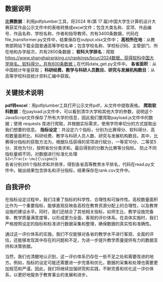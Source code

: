 ## 数据说明
**比赛数据**：利用pdfplumber工具，将2024 年(第 17 届)中国大学生计算机设计大赛获奖作品公示文件中的表格转换成excel文件；包含大类名称、奖项、作品编号、作品名称、学校名称、作者和指导教师，共有3400条数据，代码在file_transformer.py文件中，结果保存在output.xlsx文件中；
**高校所在地**：从教育部网站下载全国普通高等学校名单；包含学校名称、学校标识码、主管部门、所在地和办学层次，共有2800条数据；
**软科大学排名**：爬取<https://www.shanghairanking.cn/rankings/bcur/2024数据，获得软科中国大学排名、软科得分，共有600条数据；>在代码data_get.py文件中。
**各省面积**：从中国统计年鉴获取；
**科研经费、教学与科研人员数目、研究与发展机构数目**：从高等学校科技统计资料汇编中获取。
## 关键技术说明
**pdf转excel**：用pdfplumber工具打开公示文件pdf，从文件中提取表格。
**爬取软科数据**：在payload.js文件中，可以看到清华大学和其他大学的参数，说明这个JavaScript文件保存了所有大学的信息，因此我们要爬取payload.js文件中的数据；使用 requests 库进行爬取，并根据实际需求，使用字符串切分的方式提取出我们想要的信息。
**指标设定**：共设定六个指标，分别为比赛得分、软科得分、高校数量面积比、科研经费、教学与科研人员人数、研究与发展机构数目。其中，比赛得分指标的获取方法为，根据队伍获得的奖项进行赋分，一等奖10分、二等奖5分、其他为1分，按照省份分类求和，最后得到的分数为比赛等分指标。
防止不同指标量纲不同，对数据进行标准化处理
<br>`$Z=\frac{x-\mu}{\sigma}$`<br>
  各省分别对6个指标求和并排序，得到各省高等教育水平排名，代码在read.py文件中。输出结果包含排名和评分指标，结果保存在rank.csv文件中。
##  自我评价
在指标设定过程中，我们注重了指标的科学性、合理性和可操作性。高校数量面积比作为一个重要指标，能够直观反映各高校在教育资源分配上的合理性，以及教育设施的建设水平。同时，我们还结合了其他相关指标，如师生比、教学设施完备率、教学质量满意度等，以形成更为全面、客观的评价体系。在具体实施时，我们严格按照设定的指标和标准进行数据采集和整理，确保数据的真实性和准确性。

通过这一评价体系的实施，我们不仅能够对各省的教学水平进行客观、全面的评估，还能够发现其中存在的问题和不足，为进一步提升教学质量提供有力的数据支持和决策依据。

当然，我们也清醒地认识到，这一评价体系仍存在一些不足之处和需要改进的地方。例如，指标的设定可能还需要进一步完善和优化，数据的采集和处理也需要更加规范和严谨。因此，我们将继续加强研究和实践，不断完善和优化这一评价体系，以更好地服务于教育事业的发展和进步。